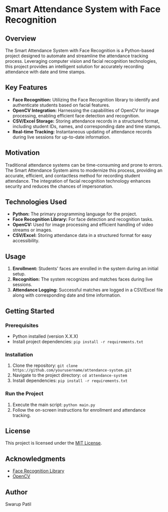 # Smart Attendance System with Face Recognition

## Overview

The Smart Attendance System with Face Recognition is a Python-based project designed to automate and streamline the attendance tracking process. Leveraging computer vision and facial recognition technologies, this project provides an intelligent solution for accurately recording attendance with date and time stamps.

## Key Features

- **Face Recognition:** Utilizing the Face Recognition library to identify and authenticate students based on facial features.
- **OpenCV Integration:** Harnessing the capabilities of OpenCV for image processing, enabling efficient face detection and recognition.
- **CSV/Excel Storage:** Storing attendance records in a structured format, including student IDs, names, and corresponding date and time stamps.
- **Real-time Tracking:** Instantaneous updating of attendance records during live sessions for up-to-date information.

## Motivation

Traditional attendance systems can be time-consuming and prone to errors. The Smart Attendance System aims to modernize this process, providing an accurate, efficient, and contactless method for recording student attendance. The integration of facial recognition technology enhances security and reduces the chances of impersonation.

## Technologies Used

- **Python:** The primary programming language for the project.
- **Face Recognition Library:** For face detection and recognition tasks.
- **OpenCV:** Used for image processing and efficient handling of video streams or images.
- **CSV/Excel:** Storing attendance data in a structured format for easy accessibility.

## Usage

1. **Enrollment:** Students' faces are enrolled in the system during an initial setup.
2. **Recognition:** The system recognizes and matches faces during live sessions.
3. **Attendance Logging:** Successful matches are logged in a CSV/Excel file along with corresponding date and time information.

## Getting Started

### Prerequisites

- Python installed (version X.X.X)
- Install project dependencies: `pip install -r requirements.txt`

### Installation

1. Clone the repository: `git clone https://github.com/yourusername/attendance-system.git`
2. Navigate to the project directory: `cd attendance-system`
3. Install dependencies: `pip install -r requirements.txt`

### Run the Project

1. Execute the main script: `python main.py`
2. Follow the on-screen instructions for enrollment and attendance tracking.

## License

This project is licensed under the [MIT License](LICENSE).

## Acknowledgments

- [Face Recognition Library](https://pypi.org/project/face-recognition/)
- [OpenCV](https://pypi.org/project/opencv-python/)

## Author

Swarup Patil

